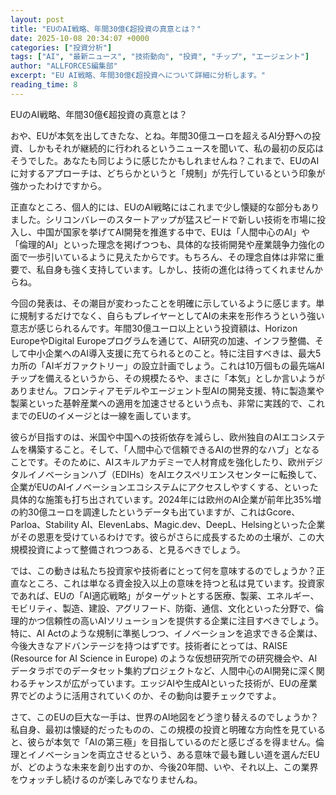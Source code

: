 ```yaml
---
layout: post
title: "EUのAI戦略、年間30億€超投資の真意とは？"
date: 2025-10-08 20:34:07 +0000
categories: ["投資分析"]
tags: ["AI", "最新ニュース", "技術動向", "投資", "チップ", "エージェント"]
author: "ALLFORCES編集部"
excerpt: "EU AI戦略、年間30億€超投資へについて詳細に分析します。"
reading_time: 8
---
```


EUのAI戦略、年間30億€超投資の真意とは？

おや、EUが本気を出してきたな、とね。年間30億ユーロを超えるAI分野への投資、しかもそれが継続的に行われるというニュースを聞いて、私の最初の反応はそうでした。あなたも同じように感じたかもしれませんね？これまで、EUのAIに対するアプローチは、どちらかというと「規制」が先行しているという印象が強かったわけですから。

正直なところ、個人的には、EUのAI戦略にはこれまで少し懐疑的な部分もありました。シリコンバレーのスタートアップが猛スピードで新しい技術を市場に投入し、中国が国家を挙げてAI開発を推進する中で、EUは「人間中心のAI」や「倫理的AI」といった理念を掲げつつも、具体的な技術開発や産業競争力強化の面で一歩引いているように見えたからです。もちろん、その理念自体は非常に重要で、私自身も強く支持しています。しかし、技術の進化は待ってくれませんからね。

今回の発表は、その潮目が変わったことを明確に示しているように感じます。単に規制するだけでなく、自らもプレイヤーとしてAIの未来を形作ろうという強い意志が感じられるんです。年間30億ユーロ以上という投資額は、Horizon EuropeやDigital Europeプログラムを通じて、AI研究の加速、インフラ整備、そして中小企業へのAI導入支援に充てられるとのこと。特に注目すべきは、最大5カ所の「AIギガファクトリー」の設立計画でしょう。これは10万個もの最先端AIチップを備えるというから、その規模たるや、まさに「本気」としか言いようがありません。フロンティアモデルやエージェント型AIの開発支援、特に製造業や製薬といった基幹産業への適用を加速させるという点も、非常に実践的で、これまでのEUのイメージとは一線を画しています。

彼らが目指すのは、米国や中国への技術依存を減らし、欧州独自のAIエコシステムを構築すること。そして、「人間中心で信頼できるAIの世界的なハブ」となることです。そのために、AIスキルアカデミーで人材育成を強化したり、欧州デジタルイノベーションハブ（EDIHs）をAIエクスペリエンスセンターに転換して、企業がEUのAIイノベーションエコシステムにアクセスしやすくする、といった具体的な施策も打ち出されています。2024年には欧州のAI企業が前年比35%増の約30億ユーロを調達したというデータも出ていますが、これはGcore、Parloa、Stability AI、ElevenLabs、Magic.dev、DeepL、Helsingといった企業がその恩恵を受けているわけです。彼らがさらに成長するための土壌が、この大規模投資によって整備されつつある、と見るべきでしょう。

では、この動きは私たち投資家や技術者にとって何を意味するのでしょうか？正直なところ、これは単なる資金投入以上の意味を持つと私は見ています。投資家であれば、EUの「AI適応戦略」がターゲットとする医療、製薬、エネルギー、モビリティ、製造、建設、アグリフード、防衛、通信、文化といった分野で、倫理的かつ信頼性の高いAIソリューションを提供する企業に注目すべきでしょう。特に、AI Actのような規制に準拠しつつ、イノベーションを追求できる企業は、今後大きなアドバンテージを持つはずです。技術者にとっては、RAISE (Resource for AI Science in Europe) のような仮想研究所での研究機会や、AIデータラボでのデータセット集約プロジェクトなど、人間中心のAI開発に深く関わるチャンスが広がっています。エッジAIや生成AIといった技術が、EUの産業界でどのように活用されていくのか、その動向は要チェックですよ。

さて、このEUの巨大な一手は、世界のAI地図をどう塗り替えるのでしょうか？私自身、最初は懐疑的だったものの、この規模の投資と明確な方向性を見ていると、彼らが本気で「AIの第三極」を目指しているのだと感じざるを得ません。倫理とイノベーションを両立させるという、ある意味で最も難しい道を選んだEUが、どのような未来を創り出すのか、今後20年間、いや、それ以上、この業界をウォッチし続けるのが楽しみでなりませんね。

